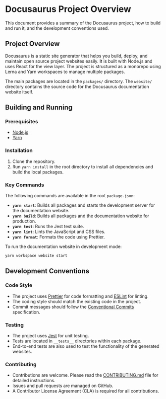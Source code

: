 # Docusaurus Project Overview

This document provides a summary of the Docusaurus project, how to build and run it, and the development conventions used.

## Project Overview

Docusaurus is a static site generator that helps you build, deploy, and maintain open source project websites easily. It is built with Node.js and uses React for the view layer. The project is structured as a monorepo using Lerna and Yarn workspaces to manage multiple packages.

The main packages are located in the `packages/` directory. The `website/` directory contains the source code for the Docusaurus documentation website itself.

## Building and Running

### Prerequisites

- [Node.js](https://nodejs.org/)
- [Yarn](https://yarnpkg.com/)

### Installation

1.  Clone the repository.
2.  Run `yarn install` in the root directory to install all dependencies and build the local packages.

### Key Commands

The following commands are available in the root `package.json`:

- **`yarn start`**: Builds all packages and starts the development server for the documentation website.
- **`yarn build`**: Builds all packages and the documentation website for production.
- **`yarn test`**: Runs the Jest test suite.
- **`yarn lint`**: Lints the JavaScript and CSS files.
- **`yarn format`**: Formats the code using Prettier.

To run the documentation website in development mode:

```bash
yarn workspace website start
```

## Development Conventions

### Code Style

- The project uses [Prettier](https://prettier.io/) for code formatting and [ESLint](https://eslint.org/) for linting.
- The coding style should match the existing code in the project.
- Commit messages should follow the [Conventional Commits](https://www.conventionalcommits.org/en/v1.0.0/) specification.

### Testing

- The project uses [Jest](https://jestjs.io/) for unit testing.
- Tests are located in `__tests__` directories within each package.
- End-to-end tests are also used to test the functionality of the generated websites.

### Contributing

- Contributions are welcome. Please read the [CONTRIBUTING.md](https://github.com/facebook/docusaurus/blob/main/CONTRIBUTING.md) file for detailed instructions.
- Issues and pull requests are managed on GitHub.
- A Contributor License Agreement (CLA) is required for all contributions.

